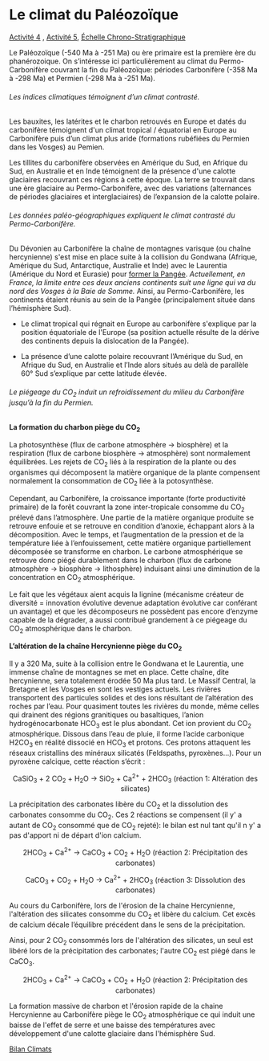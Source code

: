 # Le climat du Paléozoïque 

[Activité 4](https://ipfs.io/ipfs/QmPa4dmKnwmV8CRFXgNZd5Uk5SUFAsD9ZfxMdJBurGZ2Za) , [Activité 5](https://ipfs.io/ipfs/QmNoguBrpM6ewYas22fJHrULfW7LpnidQTgWw56cSo1DSg), <a href="https://ipfs.io/ipfs/QmRRRQahPMRV6jU3ZSBQHBEFiWWdymKjwoqvti9NxtRMbv">Échelle Chrono-Stratigraphique</a>

Le Paléozoïque (-540 Ma à -251 Ma) ou ère primaire est la première ère du phanérozoique. On s’intéresse ici particulièrement au climat du Permo-Carbonifère couvrant la fin du Paléozoïque: périodes Carbonifère (-358 Ma à -298 Ma) et Permien (-298 Ma à -251 Ma).

###### Les indices climatiques témoignent d’un climat contrasté.

Les bauxites, les latérites et le charbon retrouvés en Europe et datés du carbonifère témoignent d'un climat tropical / équatorial en Europe au Carbonifère puis d’un climat plus aride (formations rubéfiées du Permien dans les Vosges) au Pemien. 

Les tillites du carbonifère observées en Amérique du Sud, en Afrique du Sud, en Australie et en Inde témoignent de la présence d'une calotte glaciaires recouvrant ces régions à cette époque. La terre se trouvait dans une ère glaciaire au Permo-Carbonifère, avec des variations (alternances de périodes glaciaires et interglaciaires) de l’expansion de la calotte polaire.


###### Les données paléo-géographiques expliquent le climat contrasté du Permo-Carbonifère.

Du Dévonien au Carbonifère la chaîne de montagnes varisque (ou chaîne hercynienne) s'est mise en place suite à la collision du Gondwana (Afrique, Amérique du Sud, Antarctique, Australie et Inde) avec le Laurentia (Amérique du Nord et Eurasie) pour [former la Pangée](https://youtu.be/g_iEWvtKcuQ?list=TLGGeVBD53kbz_AxMzAzMjAyMg). *Actuellement, en France, la limite entre ces deux anciens continents suit une ligne qui va du nord des Vosges à la Baie de Somme.* Ainsi, au Permo-Carbonifère, les continents étaient réunis au sein de la Pangée (principalement située dans l’hémisphère Sud). 



- Le climat tropical qui régnait en Europe au carbonifère s'explique par la position équatoriale de l'Europe (sa position actuelle résulte de la dérive des continents depuis la dislocation de la Pangée).

- La présence d’une calotte polaire recouvrant l’Amérique du Sud, en Afrique du Sud, en Australie et l’Inde alors situés au delà de parallèle 60° Sud s’explique par cette latitude élevée.

###### Le piégeage du CO<sub>2</sub> induit un refroidissement du milieu du Carbonifère jusqu’à la fin du Permien.

**La formation du charbon piège du CO<sub>2</sub>**

La photosynthèse (flux de carbone atmosphère → biosphère) et la respiration (flux de carbone biosphère → atmosphère) sont normalement équilibrées. Les rejets de CO<sub>2</sub> liés à la respiration de la plante ou des organismes qui décomposent la matière organique de la plante compensent normalement la consommation de CO<sub>2</sub> liée à la potosynthèse. 

Cependant, au Carbonifère, la croissance importante (forte productivité primaire) de la forêt couvrant la zone inter-tropicale consomme du CO<sub>2</sub> prélevé dans l’atmosphère. Une partie de la matière organique produite se retrouve enfouie et se retrouve en condition d’anoxie, échappant alors à la décomposition. Avec le temps, et l’augmentation de la pression et de la température liée à l’enfouissement, cette matière organique partiellement décomposée se transforme en charbon. Le carbone atmosphérique se retrouve donc piégé durablement dans le charbon (flux de carbone atmosphère → biosphère → lithosphère) induisant ainsi une diminution de la concentration en CO<sub>2</sub> atmosphérique.

Le fait que les végétaux aient acquis la lignine (mécanisme créateur de diversité = innovation évolutive devenue adaptation évolutive car conférant un avantage) et que les décomposeurs ne possèdent pas encore d’enzyme capable de la dégrader, a aussi contribué grandement à ce piégeage du CO<sub>2</sub> atmosphérique dans le charbon.

**L’altération de la chaîne Hercynienne piège du CO<sub>2</sub>**


Il y a 320 Ma, suite à la collision entre le Gondwana et le Laurentia, une immense chaîne de montagnes se met en place. Cette chaîne, dite hercynienne, sera totalement érodée 50 Ma plus tard. Le Massif Central, la Bretagne et les Vosges en sont les vestiges actuels. Les rivières transportent des particules solides et des ions résultant de l’altération des roches par l’eau. Pour quasiment toutes les rivières du monde, même celles qui drainent des régions granitiques ou basaltiques, l’anion hydrogénocarbonate HCO<sub>3</sub> est le plus abondant. Cet ion provient du CO<sub>2</sub> atmosphérique. Dissous dans l’eau de pluie, il forme l’acide carbonique H2CO<sub>3</sub> en réalité dissocié en HCO<sub>3</sub> et protons. Ces protons attaquent les réseaux cristallins des minéraux silicatés (Feldspaths, pyroxènes...). Pour un pyroxène calcique, cette réaction s’écrit :

<div align=center>

CaSiO<sub>3</sub> + 2 CO<sub>2</sub> + H<sub>2</sub>O → SiO<sub>2</sub> + Ca<sup>2+</sup> + 2HCO<sub>3</sub> (réaction 1: Altération des silicates)

</div>

La précipitation des carbonates libère du CO<sub>2</sub> et la dissolution des carbonates consomme du CO<sub>2</sub>. Ces 2 réactions se compensent (il y' a autant de CO<sub>2</sub> consommé que de CO<sub>2</sub> rejeté): le bilan est nul tant qu'il n y' a pas d'apport ni de départ d'ion calcium.


<div align=center>

2HCO<sub>3</sub> + Ca<sup>2+</sup> → CaCO<sub>3</sub> + CO<sub>2</sub> + H<sub>2</sub>O (réaction 2: Précipitation des carbonates) 

</div>

<div align=center>

CaCO<sub>3</sub> + CO<sub>2</sub> + H<sub>2</sub>O → Ca<sup>2+</sup> + 2HCO<sub>3</sub> (réaction 3: Dissolution des carbonates) 

</div>


Au cours du Carbonifère, lors de l'érosion de la chaine Hercynienne, l'altération des silicates consomme du CO<sub>2</sub> et libère du calcium. Cet excès de calcium décale l’équilibre précédent dans le sens de la précipitation. 

Ainsi, pour 2 CO<sub>2</sub> consommés lors de l'altération des silicates, un seul est libéré lors de la précipitation des carbonates; l'autre CO<sub>2</sub> est piégé dans le CaCO<sub>3</sub>.


<div align=center>

2HCO<sub>3</sub> + Ca<sup>2+</sup> → CaCO<sub>3</sub> + CO<sub>2</sub> + H<sub>2</sub>O (réaction 2: Précipitation des carbonates) 

</div>

La formation massive de charbon et l'érosion rapide de la chaine Hercynienne au Carbonifère piège le CO<sub>2</sub> atmosphérique ce qui induit une baisse de l'effet de serre et une baisse des températures avec développement d'une calotte glaciaire dans l'hémisphère Sud.



[Bilan Climats](https://oversas.org/ipfs/QmV94TRudryJAGUVGsUvYermqQhS2AFKKHzuauQt7xbYV6)
